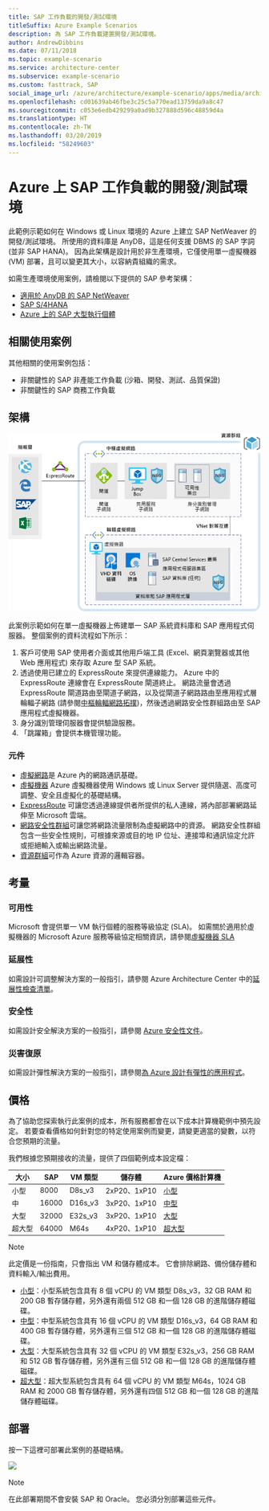 ```yaml
---
title: SAP 工作負載的開發/測試環境
titleSuffix: Azure Example Scenarios
description: 為 SAP 工作負載建置開發/測試環境。
author: AndrewDibbins
ms.date: 07/11/2018
ms.topic: example-scenario
ms.service: architecture-center
ms.subservice: example-scenario
ms.custom: fasttrack, SAP
social_image_url: /azure/architecture/example-scenario/apps/media/architecture-sap-dev-test.png
ms.openlocfilehash: cd01639ab46fbe3c25c5a770ead13759da9a8c47
ms.sourcegitcommit: c053e6edb429299a0ad9b327888d596c48859d4a
ms.translationtype: HT
ms.contentlocale: zh-TW
ms.lasthandoff: 03/20/2019
ms.locfileid: "58249603"
---
```

# <a name="devtest-environments-for-sap-workloads-on-azure"></a>Azure 上 SAP 工作負載的開發/測試環境

此範例示範如何在 Windows 或 Linux 環境的 Azure 上建立 SAP NetWeaver 的開發/測試環境。 所使用的資料庫是 AnyDB，這是任何支援 DBMS 的 SAP 字詞 (並非 SAP HANA)。 因為此架構是設計用於非生產環境，它僅使用單一虛擬機器 (VM) 部署，且可以變更其大小，以容納貴組織的需求。

如需生產環境使用案例，請檢閱以下提供的 SAP 參考架構：

- [適用於 AnyDB 的 SAP NetWeaver][sap-netweaver]
- [SAP S/4HANA][sap-hana]
- [Azure 上的 SAP 大型執行個體][sap-large]

## <a name="relevant-use-cases"></a>相關使用案例

其他相關的使用案例包括：

- 非關鍵性的 SAP 非產能工作負載 (沙箱、開發、測試、品質保證)
- 非關鍵性的 SAP 商務工作負載

## <a name="architecture"></a>架構

![SAP 工作負載的開發/測試環境架構圖](./media/architecture-sap-dev-test.png)

此案例示範如何在單一虛擬機器上佈建單一 SAP 系統資料庫和 SAP 應用程式伺服器。 整個案例的資料流程如下所示：

1. 客戶可使用 SAP 使用者介面或其他用戶端工具 (Excel、網頁瀏覽器或其他 Web 應用程式) 來存取 Azure 型 SAP 系統。
2. 透過使用已建立的 ExpressRoute 來提供連線能力。 Azure 中的 ExpressRoute 連線會在 ExpressRoute 閘道終止。 網路流量會透過 ExpressRoute 閘道路由至閘道子網路，以及從閘道子網路路由至應用程式層輪輻子網路 (請參閱[中樞輪輻網路拓撲][hub-spoke])，然後透過網路安全性群組路由至 SAP 應用程式虛擬機器。
3. 身分識別管理伺服器會提供驗證服務。
4. 「跳躍箱」會提供本機管理功能。

### <a name="components"></a>元件

- [虛擬網路](/azure/virtual-network/virtual-networks-overview)是 Azure 內的網路通訊基礎。
- [虛擬機器](/azure/virtual-machines/windows/overview) Azure 虛擬機器使用 Windows 或 Linux Server 提供隨選、高度可調整、安全且虛擬化的基礎結構。
- [ExpressRoute](/azure/expressroute/expressroute-introduction) 可讓您透過連線提供者所提供的私人連線，將內部部署網路延伸至 Microsoft 雲端。
- [網路安全性群組](/azure/virtual-network/security-overview)可讓您將網路流量限制為虛擬網路中的資源。 網路安全性群組包含一些安全性規則，可根據來源或目的地 IP 位址、連接埠和通訊協定允許或拒絕輸入或輸出網路流量。
- [資源群組](/azure/azure-resource-manager/resource-group-overview#resource-groups)可作為 Azure 資源的邏輯容器。

## <a name="considerations"></a>考量

### <a name="availability"></a>可用性

Microsoft 會提供單一 VM 執行個體的服務等級協定 (SLA)。 如需關於適用於虛擬機器的 Microsoft Azure 服務等級協定相關資訊，請參閱[虛擬機器 SLA](https://azure.microsoft.com/support/legal/sla/virtual-machines)

### <a name="scalability"></a>延展性

如需設計可調整解決方案的一般指引，請參閱 Azure Architecture Center 中的[延展性檢查清單][scalability]。

### <a name="security"></a>安全性

如需設計安全解決方案的一般指引，請參閱 [Azure 安全性文件][security]。

### <a name="resiliency"></a>災害復原

如需設計彈性解決方案的一般指引，請參閱[為 Azure 設計有彈性的應用程式][resiliency]。

## <a name="pricing"></a>價格

為了協助您探索執行此案例的成本，所有服務都會在以下成本計算機範例中預先設定。 若要查看價格如何針對您的特定使用案例而變更，請變更適當的變數，以符合您預期的流量。

我們根據您預期接收的流量，提供了四個範例成本設定檔：

|大小|SAP|VM 類型|儲存體|Azure 價格計算機|
|----|----|-------|-------|---------------|
|小型|8000|D8s_v3|2xP20、1xP10|[小型](https://azure.com/e/9d26b9612da9466bb7a800eab56e71d1)|
|中|16000|D16s_v3|3xP20、1xP10|[中型](https://azure.com/e/465bd07047d148baab032b2f461550cd)|
大型|32000|E32s_v3|3xP20、1xP10|[大型](https://azure.com/e/ada2e849d68b41c3839cc976000c6931)|
超大型|64000|M64s|4xP20、1xP10|[超大型](https://azure.com/e/975fb58a965c4fbbb54c5c9179c61cef)|

> [!NOTE]
> 此定價是一份指南，只會指出 VM 和儲存體成本。 它會排除網路、備份儲存體和資料輸入/輸出費用。

- [小型](https://azure.com/e/9d26b9612da9466bb7a800eab56e71d1)：小型系統包含具有 8 個 vCPU 的 VM 類型 D8s_v3，32 GB RAM 和 200 GB 暫存儲存體，另外還有兩個 512 GB 和一個 128 GB 的進階儲存體磁碟。
- [中型](https://azure.com/e/465bd07047d148baab032b2f461550cd)：中型系統包含具有 16 個 vCPU 的 VM 類型 D16s_v3，64 GB RAM 和 400 GB 暫存儲存體，另外還有三個 512 GB 和一個 128 GB 的進階儲存體磁碟。
- [大型](https://azure.com/e/ada2e849d68b41c3839cc976000c6931)：大型系統包含具有 32 個 vCPU 的 VM 類型 E32s_v3，256 GB RAM 和 512 GB 暫存儲存體，另外還有三個 512 GB 和一個 128 GB 的進階儲存體磁碟。
- [超大型](https://azure.com/e/975fb58a965c4fbbb54c5c9179c61cef)：超大型系統包含具有 64 個 vCPU 的 VM 類型 M64s，1024 GB RAM 和 2000 GB 暫存儲存體，另外還有四個 512 GB 和一個 128 GB 的進階儲存體磁碟。

## <a name="deployment"></a>部署

按一下這裡可部署此案例的基礎結構。

<!-- markdownlint-disable MD033 -->

<a href="https://portal.azure.com/#create/Microsoft.Template/uri/https%3A%2F%2Fraw.githubusercontent.com%2Fmspnp%2Fsolution-architectures%2Fmaster%2Fapps%2Fsap-2tier%2Fazuredeploy.json" target="_blank">
    <img src="https://azuredeploy.net/deploybutton.png"/>
</a>

<!-- markdownlint-enable MD033 -->

> [!NOTE]
> 在此部署期間不會安裝 SAP 和 Oracle。 您必須分別部署這些元件。

<!-- links -->
[resiliency]: /azure/architecture/resiliency/
[security]: /azure/security/
[scalability]: /azure/architecture/checklist/scalability
[sap-netweaver]: /azure/architecture/reference-architectures/sap/sap-netweaver
[sap-hana]: /azure/architecture/reference-architectures/sap/sap-s4hana
[sap-large]: /azure/architecture/reference-architectures/sap/hana-large-instances
[hub-spoke]: /azure/architecture/reference-architectures/hybrid-networking/hub-spoke
